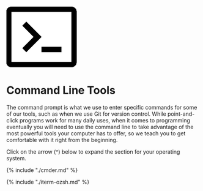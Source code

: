 ![](images/terminalSmall.png)
# Command Line Tools

The command prompt is what we use to enter specific commands for some of our tools, such as when we use Git for version control. While point-and-click programs work for many daily uses, when it comes to programming eventually you will need to use the command line to take advantage of the most powerful tools your computer has to offer, so we teach you to get comfortable with it right from the beginning.

Click on the arrow (^) below to expand the section for your operating system.

<!--sec data-title="Windows" data-id="section0" data-show=true data-collapse=true ces-->
{% include "./cmder.md" %}

<!--endsec-->

<!--sec data-title="Mac" data-id="section1" data-show=true data-collapse=true ces-->
{% include "./iterm-ozsh.md" %}

<!--endsec-->
